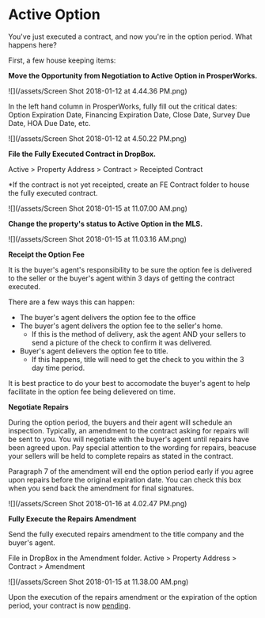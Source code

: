 # Active Option

You've just executed a contract, and now you're in the option period. What happens here?

First, a few house keeping items:

**Move the Opportunity from Negotiation to Active Option in ProsperWorks.**

![](/assets/Screen Shot 2018-01-12 at 4.44.36 PM.png)

In the left hand column in ProsperWorks, fully fill out the critical dates: Option Expiration Date, Financing Expiration Date, Close Date, Survey Due Date, HOA Due Date, etc.

![](/assets/Screen Shot 2018-01-12 at 4.50.22 PM.png)

**File the Fully Executed Contract in DropBox.**

Active &gt; Property Address &gt; Contract &gt; Receipted Contract

\*If the contract is not yet receipted, create an FE Contract folder to house the fully executed contract.

![](/assets/Screen Shot 2018-01-15 at 11.07.00 AM.png)

**Change the property's status to Active Option in the MLS.**

![](/assets/Screen Shot 2018-01-15 at 11.03.16 AM.png)

**Receipt the Option Fee**

It is the buyer's agent's responsibility to be sure the option fee is delivered to the seller or the buyer's agent within 3 days of getting the contract executed.

There are a few ways this can happen:

* The buyer's agent delivers the option fee to the office
* The buyer's agent delivers the option fee to the seller's home.
  * If this is the method of delivery, ask the agent AND your sellers to send a picture of the check to confirm it was delivered.
* Buyer's agent delievers the option fee to title.
  * If this happens, title will need to get the check to you within the 3 day time period. 

It is best practice to do your best to accomodate the buyer's agent to help facilitate in the option fee being delievered on time.

**Negotiate Repairs**

During the option period, the buyers and their agent will schedule an inspection. Typically, an amendment to the contract asking for repairs will be sent to you. You will negotiate with the buyer's agent until repairs have been agreed upon. Pay special attention to the wording for repairs, beacuse your sellers will be held to complete repairs as stated in the contract.

Paragraph 7 of the amendment will end the option period early if you agree upon repairs before the original expiration date. You can check this box when you send back the amendment for final signatures.

![](/assets/Screen Shot 2018-01-16 at 4.02.47 PM.png)

**Fully Execute the Repairs Amendment**

Send the fully executed repairs amendment to the title company and the buyer's agent.

File in DropBox in the Amendment folder. Active &gt; Property Address &gt; Contract &gt; Amendment

![](/assets/Screen Shot 2018-01-15 at 11.38.00 AM.png)

Upon the execution of the repairs amendment or the expiration of the option period, your contract is now [pending](/listing-agent/process-guide/pending.md).

